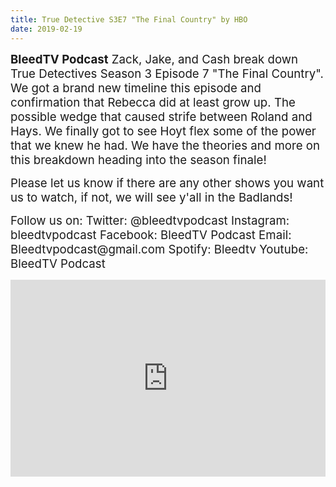 ```yaml
---
title: True Detective S3E7 "The Final Country" by HBO
date: 2019-02-19
---
```


<p><span style="font-size:14pt;"><strong>BleedTV Podcast</strong> Zack, Jake, and Cash break down True Detectives Season 3 Episode 7 "The Final Country". We got a brand new timeline this episode and confirmation that Rebecca did at least grow up. The possible wedge that caused strife between Roland and Hays. We finally got to see Hoyt flex some of the power that we knew he had. We have the theories and more on this breakdown heading into the season finale!</span></p>
<p><span style="font-size:14pt;">Please let us know if there are any other shows you want us to watch, if not, we will see y'all in the Badlands!</span></p>
<p><span style="font-size:14pt;">Follow us on: Twitter: @bleedtvpodcast Instagram: bleedtvpodcast Facebook: BleedTV Podcast Email: Bleedtvpodcast@gmail.com Spotify: Bleedtv Youtube: BleedTV Podcast</span></p>

<iframe src="https://www.podbean.com/media/player/zedn8-a85ac9?from=site&vjs=1&skin=1&fonts=Helvetica&auto=0&download=1" height="315" width="100%" frameborder="0" scrolling="no" data-name="pb-iframe-player"></iframe>